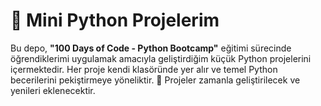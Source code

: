 # 🐍 Mini Python Projelerim

Bu depo, 
**"100 Days of Code - Python Bootcamp"** eğitimi sürecinde öğrendiklerimi uygulamak amacıyla geliştirdiğim küçük Python projelerini içermektedir.
Her proje kendi klasöründe yer alır ve temel Python becerilerini pekiştirmeye yöneliktir.
🚧 Projeler zamanla geliştirilecek ve yenileri eklenecektir.

